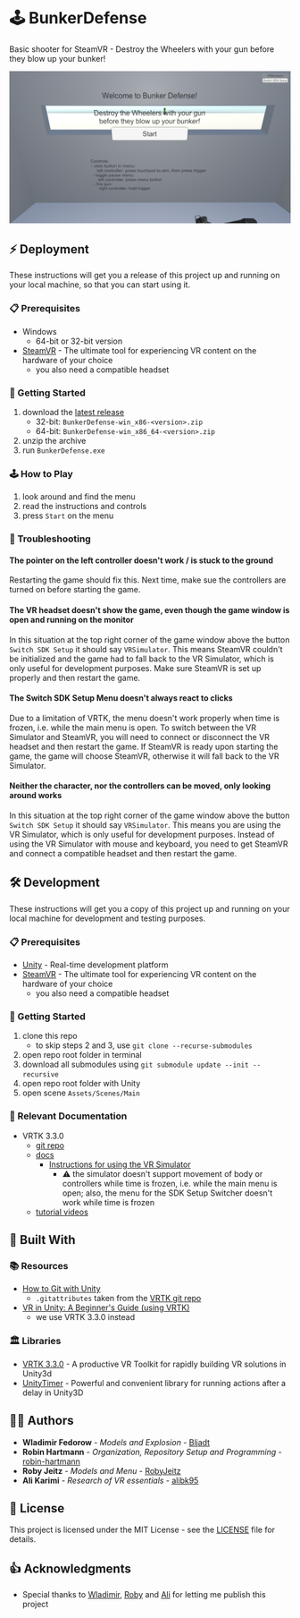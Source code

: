 # 🕹️ BunkerDefense

Basic shooter for SteamVR - Destroy the Wheelers with your gun before they blow up your bunker!

![Start Menu](docs/images/start-menu.png)

## ⚡ Deployment

These instructions will get you a release of this project up and running on your local machine, so that you can start using it.

### 📋 Prerequisites

- Windows
  - 64-bit or 32-bit version
- [SteamVR](https://store.steampowered.com/app/250820/SteamVR/) - The ultimate tool for experiencing VR content on the hardware of your choice
  - you also need a compatible headset

### 🚀 Getting Started

1. download the [latest release](../../releases/latest)
   - 32-bit: `BunkerDefense-win_x86-<version>.zip`
   - 64-bit: `BunkerDefense-win_x86_64-<version>.zip`
1. unzip the archive
1. run `BunkerDefense.exe`

### 🕹️ How to Play

1. look around and find the menu
1. read the instructions and controls
1. press `Start` on the menu

### 🐞 Troubleshooting

#### The pointer on the left controller doesn't work / is stuck to the ground

Restarting the game should fix this. Next time, make sue the controllers are turned on before starting the game.

#### The VR headset doesn't show the game, even though the game window is open and running on the monitor

In this situation at the top right corner of the game window above the button `Switch SDK Setup` it should say `VRSimulator`. This means SteamVR couldn't be initialized and the game had to fall back to the VR Simulator, which is only useful for development purposes. Make sure SteamVR is set up properly and then restart the game.

#### The Switch SDK Setup Menu doesn't always react to clicks

Due to a limitation of VRTK, the menu doesn't work properly when time is frozen, i.e. while the main menu is open. To switch between the VR Simulator and SteamVR, you will need to connect or disconnect the VR headset and then restart the game. If SteamVR is ready upon starting the game, the game will choose SteamVR, otherwise it will fall back to the VR Simulator.

#### Neither the character, nor the controllers can be moved, only looking around works

In this situation at the top right corner of the game window above the button `Switch SDK Setup` it should say `VRSimulator`. This means you are using the VR Simulator, which is only useful for development purposes. Instead of using the VR Simulator with mouse and keyboard, you need to get SteamVR and connect a compatible headset and then restart the game.

## 🛠️ Development

These instructions will get you a copy of this project up and running on your local machine for development and testing purposes.

### 📋 Prerequisites

- [Unity](https://unity3d.com/get-unity/download) - Real-time development platform
- [SteamVR](https://store.steampowered.com/app/250820/SteamVR/) - The ultimate tool for experiencing VR content on the hardware of your choice
  - you also need a compatible headset

### 🚀 Getting Started

1. clone this repo
   - to skip steps 2 and 3, use `git clone --recurse-submodules`
1. open repo root folder in terminal
1. download all submodules using `git submodule update --init --recursive`
1. open repo root folder with Unity
1. open scene `Assets/Scenes/Main`

### 📘 Relevant Documentation

- VRTK 3.3.0
  - [git repo](https://github.com/ExtendRealityLtd/VRTK/tree/3.3.0)
  - [docs](https://vrtoolkit.readme.io/v3.3.0)
    - [Instructions for using the VR Simulator](https://vrtoolkit.readme.io/docs/getting-started#section-vr-simulator)
      - ⚠️ the simulator doesn't support movement of body or controllers while time is frozen, i.e. while the main menu is open; also, the menu for the SDK Setup Switcher doesn't work while time is frozen
  - [tutorial videos](https://www.youtube.com/channel/UCWRk-LEMUNoZxUmY1wO7DBQ/search?query=vrtk+v3)

## 🧰 Built With

### 📚 Resources

- [How to Git with Unity](https://thoughtbot.com/blog/how-to-git-with-unity)
  - `.gitattributes` taken from the [VRTK git repo](https://github.com/ExtendRealityLtd/VRTK/blob/master/.gitattributes)
- [VR in Unity: A Beginner's Guide (using VRTK)](https://learn.unity.com/project/vr-in-unity-a-beginner-s-guide)
  - we use VRTK 3.3.0 instead

### 🏛️ Libraries

- [VRTK 3.3.0](https://github.com/ExtendRealityLtd/VRTK/tree/3.3.0) - A productive VR Toolkit for rapidly building VR solutions in Unity3d
- [UnityTimer](https://github.com/akbiggs/UnityTimer) - Powerful and convenient library for running actions after a delay in Unity3D

## 👨‍💻 Authors

- **Wladimir Fedorow** - _Models and Explosion_ - [Bljadt](https://github.com/Bljadt)
- **Robin Hartmann** - _Organization, Repository Setup and Programming_ - [robin-hartmann](https://github.com/robin-hartmann)
- **Roby Jeitz** - _Models and Menu_ - [RobyJeitz](https://github.com/RobyJeitz)
- **Ali Karimi** - _Research of VR essentials_ - [alibk95](https://github.com/alibk95)

## 📃 License

This project is licensed under the MIT License - see the [LICENSE](LICENSE) file for details.

## 👍 Acknowledgments

- Special thanks to [Wladimir](https://github.com/Bljadt), [Roby](https://github.com/RobyJeitz) and [Ali](https://github.com/alibk95) for letting me publish this project
